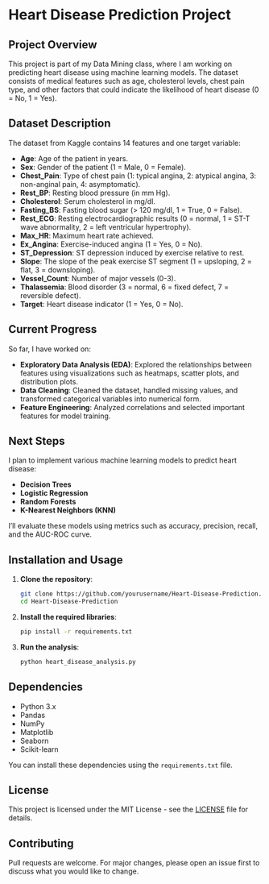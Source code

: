 # Heart Disease Prediction Project

## Project Overview
This project is part of my Data Mining class, where I am working on predicting heart disease using machine learning models. The dataset consists of medical features such as age, cholesterol levels, chest pain type, and other factors that could indicate the likelihood of heart disease (0 = No, 1 = Yes).

## Dataset Description
The dataset from Kaggle contains 14 features and one target variable:
- **Age**: Age of the patient in years.
- **Sex**: Gender of the patient (1 = Male, 0 = Female).
- **Chest_Pain**: Type of chest pain (1: typical angina, 2: atypical angina, 3: non-anginal pain, 4: asymptomatic).
- **Rest_BP**: Resting blood pressure (in mm Hg).
- **Cholesterol**: Serum cholesterol in mg/dl.
- **Fasting_BS**: Fasting blood sugar (> 120 mg/dl, 1 = True, 0 = False).
- **Rest_ECG**: Resting electrocardiographic results (0 = normal, 1 = ST-T wave abnormality, 2 = left ventricular hypertrophy).
- **Max_HR**: Maximum heart rate achieved.
- **Ex_Angina**: Exercise-induced angina (1 = Yes, 0 = No).
- **ST_Depression**: ST depression induced by exercise relative to rest.
- **Slope**: The slope of the peak exercise ST segment (1 = upsloping, 2 = flat, 3 = downsloping).
- **Vessel_Count**: Number of major vessels (0-3).
- **Thalassemia**: Blood disorder (3 = normal, 6 = fixed defect, 7 = reversible defect).
- **Target**: Heart disease indicator (1 = Yes, 0 = No).

## Current Progress
So far, I have worked on:
- **Exploratory Data Analysis (EDA)**: Explored the relationships between features using visualizations such as heatmaps, scatter plots, and distribution plots.
- **Data Cleaning**: Cleaned the dataset, handled missing values, and transformed categorical variables into numerical form.
- **Feature Engineering**: Analyzed correlations and selected important features for model training.

## Next Steps
I plan to implement various machine learning models to predict heart disease:
- **Decision Trees**
- **Logistic Regression**
- **Random Forests**
- **K-Nearest Neighbors (KNN)**

I’ll evaluate these models using metrics such as accuracy, precision, recall, and the AUC-ROC curve.

## Installation and Usage
1. **Clone the repository**:
    ```bash
    git clone https://github.com/yourusername/Heart-Disease-Prediction.git
    cd Heart-Disease-Prediction
    ```

2. **Install the required libraries**:
    ```bash
    pip install -r requirements.txt
    ```

3. **Run the analysis**:
    ```bash
    python heart_disease_analysis.py
    ```

## Dependencies
- Python 3.x
- Pandas
- NumPy
- Matplotlib
- Seaborn
- Scikit-learn

You can install these dependencies using the `requirements.txt` file.

## License
This project is licensed under the MIT License - see the [LICENSE](LICENSE) file for details.

## Contributing
Pull requests are welcome. For major changes, please open an issue first to discuss what you would like to change.
